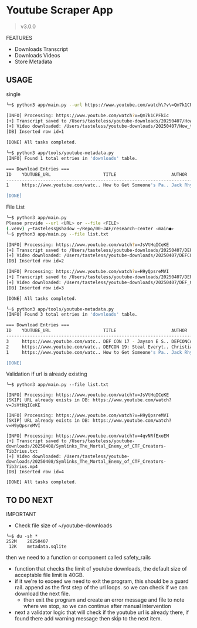 # Youtube Scraper App 
> v3.0.0

FEATURES
- Downloads Transcript
- Downloads Videos 
- Store Metadata


## USAGE

single 
```bash
╰─$ python3 app/main.py --url https://www.youtube.com/watch\?v\=Qm7k1CPFkIc

[INFO] Processing: https://www.youtube.com/watch?v=Qm7k1CPFkIc
[+] Transcript saved to /Users/tasteless/youtube-downloads/20250407/How_to_Get_Someones_Password-Jack_Rhysider.txt
[+] Video downloaded: /Users/tasteless/youtube-downloads/20250407/How_to_Get_Someones_Password-Jack_Rhysider.mp4
[DB] Inserted row id=1

[DONE] All tasks completed.

╰─$ python3 app/tools/youtube-metadata.py
[INFO] Found 1 total entries in 'downloads' table.

=== Download Entries ===
ID    YOUTUBE_URL                    TITLE                     AUTHOR               VIDEO_PATH                     TRANSCRIPT_PATH                DATE_DOWN            LLM1
----------------------------------------------------------------------------------------------------------------------------------------------------------------------------------------------
1     https://www.youtube.com/watc.. How to Get Someone's Pa.. Jack Rhysider        /Users/tasteless/youtube-dow.. /Users/tasteless/youtube-dow.. 2025-04-07 15:16:34  N

[DONE]
```


File List 
```bash
╰─$ python3 app/main.py                                                    
Please provide --url <URL> or --file <FILE>
(.venv) ╭─tasteless@shadow ~/Repo/00-JAF/research-center ‹main●› 
╰─$ python3 app/main.py --file list.txt                                                                                                                                                                                  1 ↵

[INFO] Processing: https://www.youtube.com/watch?v=JsVtHqICeKE
[+] Transcript saved to /Users/tasteless/youtube-downloads/20250407/DEFCON_19_Steal_Everything_Kill_Everyone_Cause_Total_Financial_Ruin_w_speaker-Christiaan008.txt
[+] Video downloaded: /Users/tasteless/youtube-downloads/20250407/DEFCON_19_Steal_Everything_Kill_Everyone_Cause_Total_Financial_Ruin_w_speaker-Christiaan008.mp4
[DB] Inserted row id=2

[INFO] Processing: https://www.youtube.com/watch?v=H9yQpsreMVI
[+] Transcript saved to /Users/tasteless/youtube-downloads/20250407/DEF_CON_17_Jayson_E_Street_Dispelling_the_Myths_and_Discussing_the_Facts_of_Global_Cyber_Warfare-DEFCONConference.txt
[+] Video downloaded: /Users/tasteless/youtube-downloads/20250407/DEF_CON_17_Jayson_E_Street_Dispelling_the_Myths_and_Discussing_the_Facts_of_Global_Cyber_Warfare-DEFCONConference.mp4
[DB] Inserted row id=3

[DONE] All tasks completed.

╰─$ python3 app/tools/youtube-metadata.py
[INFO] Found 3 total entries in 'downloads' table.

=== Download Entries ===
ID    YOUTUBE_URL                    TITLE                     AUTHOR               VIDEO_PATH                     TRANSCRIPT_PATH                DATE_DOWN            LLM1
----------------------------------------------------------------------------------------------------------------------------------------------------------------------------------------------
3     https://www.youtube.com/watc.. DEF CON 17 - Jayson E S.. DEFCONConference     /Users/tasteless/youtube-dow.. /Users/tasteless/youtube-dow.. 2025-04-07 15:37:57  N
2     https://www.youtube.com/watc.. DEFCON 19: Steal Everyt.. Christiaan008        /Users/tasteless/youtube-dow.. /Users/tasteless/youtube-dow.. 2025-04-07 15:37:08  N
1     https://www.youtube.com/watc.. How to Get Someone's Pa.. Jack Rhysider        /Users/tasteless/youtube-dow.. /Users/tasteless/youtube-dow.. 2025-04-07 15:16:34  N

[DONE]
```

Validation if url is already existing
```
╰─$ python3 app/main.py --file list.txt  

[INFO] Processing: https://www.youtube.com/watch?v=JsVtHqICeKE
[SKIP] URL already exists in DB: https://www.youtube.com/watch?v=JsVtHqICeKE

[INFO] Processing: https://www.youtube.com/watch?v=H9yQpsreMVI
[SKIP] URL already exists in DB: https://www.youtube.com/watch?v=H9yQpsreMVI

[INFO] Processing: https://www.youtube.com/watch?v=4qvNRfExoEM
[+] Transcript saved to /Users/tasteless/youtube-downloads/20250408/Symlinks_The_Mortal_Enemy_of_CTF_Creators-Tib3rius.txt
[+] Video downloaded: /Users/tasteless/youtube-downloads/20250408/Symlinks_The_Mortal_Enemy_of_CTF_Creators-Tib3rius.mp4
[DB] Inserted row id=4

[DONE] All tasks completed.
```




## TO DO NEXT 

IMPORTANT 
- Check file size of ~/youtube-downloads
```
╰─$ du -sh *
252M    20250407
 12K    metadata.sqlite
```

then we need to a function or component called safety_rails
- function that checks the limit of youtube downloads, the default size of acceptable file limit is 40GB.
- if it we're to exceed we need to exit the program, this should be a guard rail. append as the first step of the url loops. so we can check if we can download the next file.
    - then exit the program and create an error message and file to note where we stop, so we can continue after manual intervention
- next a validator logic that will check if the youtube url is already there, if found there add warning message then skip to the next item.
